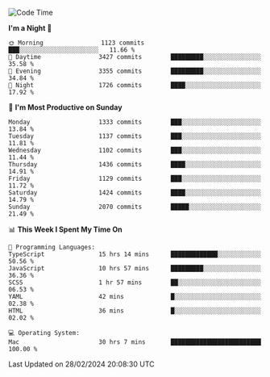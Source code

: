 <!--START_SECTION:waka-->
![Code Time](http://img.shields.io/badge/Code%20Time-3%2C693%20hrs%2019%20mins-blue)

**I'm a Night 🦉** 

```text
🌞 Morning                1123 commits        ███░░░░░░░░░░░░░░░░░░░░░░   11.66 % 
🌆 Daytime                3427 commits        █████████░░░░░░░░░░░░░░░░   35.58 % 
🌃 Evening                3355 commits        █████████░░░░░░░░░░░░░░░░   34.84 % 
🌙 Night                  1726 commits        ████░░░░░░░░░░░░░░░░░░░░░   17.92 % 
```
📅 **I'm Most Productive on Sunday** 

```text
Monday                   1333 commits        ███░░░░░░░░░░░░░░░░░░░░░░   13.84 % 
Tuesday                  1137 commits        ███░░░░░░░░░░░░░░░░░░░░░░   11.81 % 
Wednesday                1102 commits        ███░░░░░░░░░░░░░░░░░░░░░░   11.44 % 
Thursday                 1436 commits        ████░░░░░░░░░░░░░░░░░░░░░   14.91 % 
Friday                   1129 commits        ███░░░░░░░░░░░░░░░░░░░░░░   11.72 % 
Saturday                 1424 commits        ████░░░░░░░░░░░░░░░░░░░░░   14.79 % 
Sunday                   2070 commits        █████░░░░░░░░░░░░░░░░░░░░   21.49 % 
```


📊 **This Week I Spent My Time On** 

```text
💬 Programming Languages: 
TypeScript               15 hrs 14 mins      █████████████░░░░░░░░░░░░   50.56 % 
JavaScript               10 hrs 57 mins      █████████░░░░░░░░░░░░░░░░   36.36 % 
SCSS                     1 hr 57 mins        ██░░░░░░░░░░░░░░░░░░░░░░░   06.53 % 
YAML                     42 mins             █░░░░░░░░░░░░░░░░░░░░░░░░   02.38 % 
HTML                     36 mins             █░░░░░░░░░░░░░░░░░░░░░░░░   02.02 % 

💻 Operating System: 
Mac                      30 hrs 7 mins       █████████████████████████   100.00 % 
```


 Last Updated on 28/02/2024 20:08:30 UTC
<!--END_SECTION:waka-->
